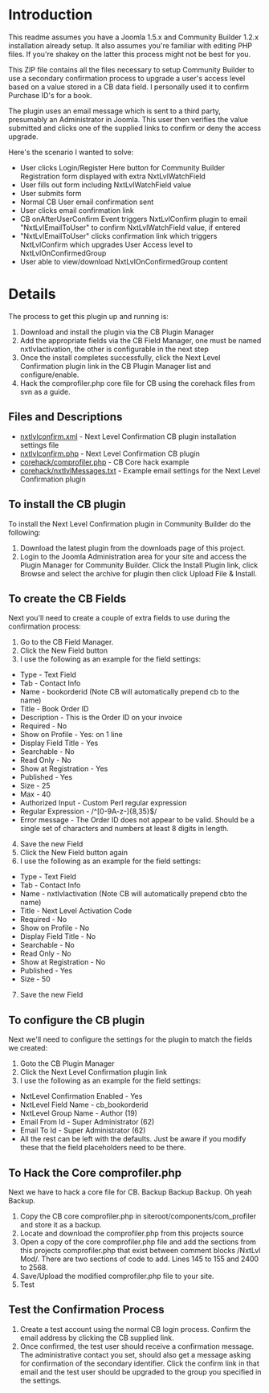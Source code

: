# Introduction
This readme assumes you have a Joomla 1.5.x and Community Builder 1.2.x installation already setup. It also assumes you're familiar with editing PHP files. If you're shakey on the latter this process might not be best for you.

This ZIP file contains all the files necessary to setup Community Builder to use a secondary confirmation process to upgrade a user's access level based on a value stored in a CB data field. I personally used it to confirm Purchase ID's for a book.

The plugin uses an email message which is sent to a third party, presumably an Administrator in Joomla. This user then verifies the value submitted and clicks one of the supplied links to confirm or deny the access upgrade.

Here's the scenario I wanted to solve:
- User clicks Login/Register Here button for Community Builder
Registration form displayed with extra NxtLvlWatchField
- User fills out form including NxtLvlWatchField value
- User submits form
- Normal CB User email confirmation sent
- User clicks email confirmation link
- CB onAfterUserConfirm Event triggers NxtLvlConfirm plugin to email "NxtLvlEmailToUser" to confirm NxtLvlWatchField value, if entered
- "NxtLvlEmailToUser" clicks confirmation link which triggers NxtLvlConfirm which upgrades User Access level to NxtLvlOnConfirmedGroup
- User able to view/download NxtLvlOnConfirmedGroup content

# Details
The process to get this plugin up and running is:
1. Download and install the plugin via the CB Plugin Manager
2. Add the appropriate fields via the CB Field Manager, one must be named nxtlvlactivation, the other is configurable in the next step
3. Once the install completes successfully, click the Next Level Confirmation plugin link in the CB Plugin Manager list and configure/enable.
4. Hack the comprofiler.php core file for CB using the corehack files from svn as a guide.

## Files and Descriptions
- [nxtlvlconfirm.xml](devel/nxtlvlconfirm.xml) - Next Level Confirmation CB plugin installation settings file
- [nxtlvlconfirm.php](devel/nxtlvlconfirm.php) - Next Level Confirmation CB plugin
- [corehack/comprofiler.php](corehack/comprofiler.php) - CB Core hack example
- [corehack/nxtlvlMessages.txt](corehack/nxtlvlMessages.txt) - Example email settings for the Next Level Confirmation plugin

## To install the CB plugin
To install the Next Level Confirmation plugin in Community Builder do the following:
1. Download the latest plugin from the downloads page of this project.
2. Login to the Joomla Administration area for your site and access the Plugin Manager for Community Builder. Click the Install Plugin link, click Browse and select the archive for plugin then click Upload File & Install.

## To create the CB Fields
Next you'll need to create a couple of extra fields to use during the confirmation process:
1. Go to the CB Field Manager.
2. Click the New Field button
3. I use the following as an example for the field settings:
  - Type - Text Field
  - Tab - Contact Info
  - Name - bookorderid (Note CB will automatically prepend cb to the name)
  - Title - Book Order ID
  - Description - This is the Order ID on your invoice
  - Required - No
  - Show on Profile - Yes: on 1 line
  - Display Field Title - Yes
  - Searchable - No
  - Read Only - No
  - Show at Registration - Yes
  - Published - Yes
  - Size - 25
  - Max - 40
  - Authorized Input - Custom Perl regular expression
  - Regular Expression - /^[0-9A-z-]{8,35}$/
  - Error message - The Order ID does not appear to be valid. Should be a single set of characters and numbers at least 8 digits in length.
4. Save the new Field
5. Click the New Field button again
6. I use the following as an example for the field settings:
  - Type - Text Field
  - Tab - Contact Info
  - Name - nxtlvlactivation (Note CB will automatically prepend cbto the name)
  - Title - Next Level Activation Code
  - Required - No
  - Show on Profile - No
  - Display Field Title - No
  - Searchable - No
  - Read Only - No
  - Show at Registration - No
  - Published - Yes
  - Size - 50
7. Save the new Field

## To configure the CB plugin
Next we'll need to configure the settings for the plugin to match the fields we created:
1. Goto the CB Plugin Manager
2. Click the Next Level Confirmation plugin link
3. I use the following as an example for the field settings:
  - NxtLevel Confirmation Enabled - Yes
  - NxtLevel Field Name - cb_bookorderid
  - NxtLevel Group Name - Author (19)
  - Email From Id - Super Administrator (62)
  - Email To Id - Super Administrator (62)
  - All the rest can be left with the defaults. Just be aware if you modify these that the field placeholders need to be there.

## To Hack the Core comprofiler.php
Next we have to hack a core file for CB. Backup Backup Backup. Oh yeah Backup.
1. Copy the CB core comprofiler.php in siteroot/components/com_profiler and store it as a backup.
2. Locate and download the comprofiler.php from this projects source
3. Open a copy of the core comprofiler.php file and add the sections from this projects comprofiler.php that exist between comment blocks /NxtLvl Mod/. There are two sections of code to add. Lines 145 to 155 and 2400 to 2568.
4. Save/Upload the modified comprofiler.php file to your site.
5. Test

## Test the Confirmation Process
1. Create a test account using the normal CB login process. Confirm the email address by clicking the CB supplied link.
2. Once confirmed, the test user should receive a confirmation message. The administrative contact you set, should also get a message asking for confirmation of the secondary identifier. Click the confirm link in that email and the test user should be upgraded to the group you specified in the settings.
